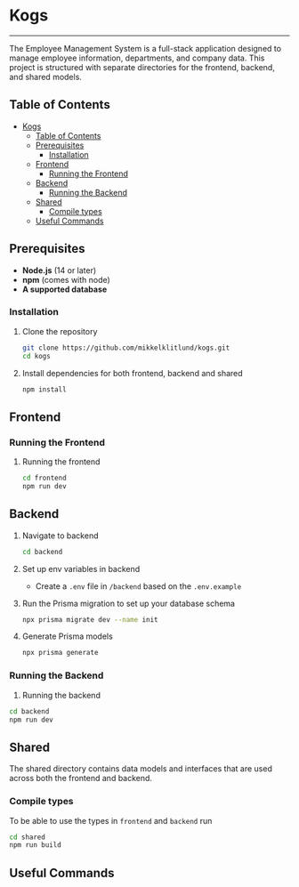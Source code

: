 # Kogs

---

The Employee Management System is a full-stack application designed to manage employee information, departments, and company data. This project is structured with separate directories for the frontend, backend, and shared models.

## Table of Contents

- [Kogs](#kogs)
  - [Table of Contents](#table-of-contents)
  - [Prerequisites](#prerequisites)
    - [Installation](#installation)
  - [Frontend](#frontend)
    - [Running the Frontend](#running-the-frontend)
  - [Backend](#backend)
    - [Running the Backend](#running-the-backend)
  - [Shared](#shared)
    - [Compile types](#compile-types)
  - [Useful Commands](#useful-commands)

## Prerequisites

- **Node.js** (14 or later)
- **npm** (comes with node)
- **A supported database**

### Installation

1. Clone the repository
   ```bash
   git clone https://github.com/mikkelklitlund/kogs.git
   cd kogs
   ```
2. Install dependencies for both frontend, backend and shared
   ```bash
   npm install
   ```

## Frontend

### Running the Frontend

1. Running the frontend
   ```bash
   cd frontend
   npm run dev
   ```

## Backend

1. Navigate to backend
   ```bash
   cd backend
   ```
2. Set up env variables in backend

   - Create a `.env` file in `/backend` based on the `.env.example`

3. Run the Prisma migration to set up your database schema
   ```bash
   npx prisma migrate dev --name init
   ```
4. Generate Prisma models
   ```bash
   npx prisma generate
   ```

### Running the Backend

1.  Running the backend

```bash
cd backend
npm run dev
```

## Shared

The shared directory contains data models and interfaces that are used across both the frontend and backend.

### Compile types

To be able to use the types in `frontend` and `backend` run

```bash
cd shared
npm run build
```

## Useful Commands
